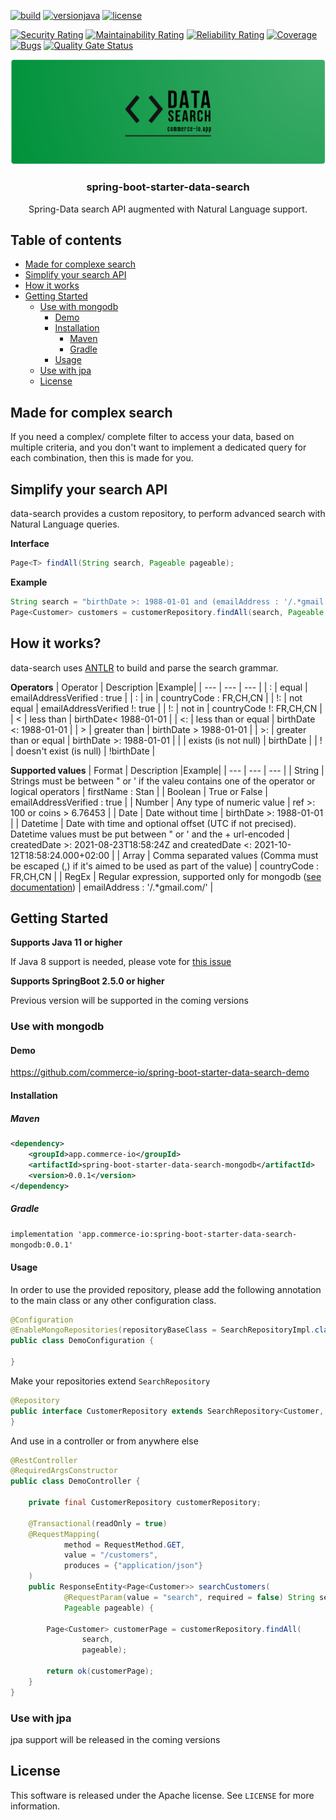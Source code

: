 [![build](https://github.com/commerce-io/spring-boot-starter-data-search/actions/workflows/build.yml/badge.svg)](https://github.com/commerce-io/spring-boot-starter-data-search/actions/workflows/build.yml)
[![versionjava](https://img.shields.io/badge/jdk-11,_17-brightgreen.svg?logo=java)]()
[![license](https://img.shields.io/badge/License-Apache_2.0-blue.svg)](https://github.com/commerce-io/spring-boot-starter-data-search/blob/main/LICENSE.txt)

[![Security Rating](https://sonarcloud.io/api/project_badges/measure?project=commerce-io_spring-boot-starter-data-search&metric=security_rating)](https://sonarcloud.io/summary/new_code?id=commerce-io_spring-boot-starter-data-search)
[![Maintainability Rating](https://sonarcloud.io/api/project_badges/measure?project=commerce-io_spring-boot-starter-data-search&metric=sqale_rating)](https://sonarcloud.io/summary/new_code?id=commerce-io_spring-boot-starter-data-search)
[![Reliability Rating](https://sonarcloud.io/api/project_badges/measure?project=commerce-io_spring-boot-starter-data-search&metric=reliability_rating)](https://sonarcloud.io/summary/new_code?id=commerce-io_spring-boot-starter-data-search)
[![Coverage](https://sonarcloud.io/api/project_badges/measure?project=commerce-io_spring-boot-starter-data-search&metric=coverage)](https://sonarcloud.io/summary/new_code?id=commerce-io_spring-boot-starter-data-search)
[![Bugs](https://sonarcloud.io/api/project_badges/measure?project=commerce-io_spring-boot-starter-data-search&metric=bugs)](https://sonarcloud.io/summary/new_code?id=commerce-io_spring-boot-starter-data-search)
[![Quality Gate Status](https://sonarcloud.io/api/project_badges/measure?project=commerce-io_spring-boot-starter-data-search&metric=alert_status)](https://sonarcloud.io/summary/new_code?id=commerce-io_spring-boot-starter-data-search)

<p align="center">
  <img src="https://raw.githubusercontent.com/commerce-io/spring-boot-starter-data-search/main/docs/spring-boot-starter-data-search-logo.png">
  <h3 align="center">spring-boot-starter-data-search</h3>
  <p align="center">
    Spring-Data search API augmented with Natural Language support.
  </p>
</p>

## Table of contents

- [Made for complexe search](#made-for-complexe-search)
- [Simplify your search API](#simplify-your-search-api)
- [How it works](#how-it-works)
- [Getting Started](#getting-started)
  - [Use with mongodb](#use-with-mongodb)
    - [Demo](#demo)
    - [Installation](#installation)
      - [Maven](#maven)
      - [Gradle](#gradle)
    - [Usage](#usage)
  - [Use with jpa](#use-with-jpa)
  - [License](#license)

## Made for complex search
If you need a complex/ complete filter to access your data, based on multiple criteria, and you don't want to implement a dedicated query for each combination, then this is made for you.

## Simplify your search API
data-search provides a custom repository, to perform advanced search with Natural Language queries.

**Interface**
```java
Page<T> findAll(String search, Pageable pageable);
```

**Example**
```java
String search = "birthDate >: 1988-01-01 and (emailAddress : '/.*gmail.com/' or emailAddress: '/.*protonmail.com/') and emailAddressVerified: true and addresses.countryCode: FR,CH,CN";
Page<Customer> customers = customerRepository.findAll(search, Pageable.unpaged());
```

## How it works?
data-search uses [ANTLR](https://www.antlr.org/) to build and parse the search grammar.

**Operators**
| Operator | Description |Example|
| --- | --- | --- |
| : | equal | emailAddressVerified : true |
| : | in | countryCode : FR,CH,CN |
| !: | not equal | emailAddressVerified !: true |
| !: | not in | countryCode !: FR,CH,CN |
| < | less than | birthDate< 1988-01-01 |
| <: | less than or equal | birthDate <: 1988-01-01 |
| > | greater than | birthDate > 1988-01-01 |
| >: | greater than or equal | birthDate >: 1988-01-01 |
|  | exists (is not null) | birthDate |
| ! | doesn't exist (is null) | !birthDate |

**Supported values**
| Format | Description |Example|
| --- | --- | --- |
| String | Strings must be between " or ' if the valeu contains one of the operator or logical operators | firstName : Stan |
| Boolean | True or False | emailAddressVerified : true |
| Number | Any type of numeric value | ref >: 100 or coins > 6.76453 |
| Date | Date without time | birthDate >: 1988-01-01 |
| Datetime | Date with time and optional offset (UTC if not precised). Datetime values must be put between " or ' and the + url-encoded | createdDate >: 2021-08-23T18:58:24Z and createdDate <: 2021-10-12T18:58:24.000+02:00 |
| Array | Comma separated values (Comma must be escaped (\,) if it's aimed to be used as part of the value)  | countryCode : FR,CH,CN |
| RegEx | Regular expression, supported only for mongodb ([see documentation](https://docs.mongodb.com/manual/reference/operator/query/regex/)) | emailAddress : '/.*gmail.com/' |


## Getting Started
**Supports Java 11 or higher**

If Java 8 support is needed, please vote for [this issue](https://github.com/commerce-io/spring-boot-starter-data-search/issues/3)

**Supports SpringBoot 2.5.0 or higher**

Previous version will be supported in the coming versions 

### Use with mongodb

#### Demo
https://github.com/commerce-io/spring-boot-starter-data-search-demo

#### Installation
##### Maven

```xml
<dependency>
    <groupId>app.commerce-io</groupId>
    <artifactId>spring-boot-starter-data-search-mongodb</artifactId>
    <version>0.0.1</version>
</dependency>
```

##### Gradle

`implementation 'app.commerce-io:spring-boot-starter-data-search-mongodb:0.0.1'`

#### Usage

In order to use the provided repository, please add the following annotation to the main class or any other configuration class.

```java
@Configuration
@EnableMongoRepositories(repositoryBaseClass = SearchRepositoryImpl.class)
public class DemoConfiguration {

}
```

Make your repositories extend `SearchRepository`

```java
@Repository
public interface CustomerRepository extends SearchRepository<Customer, String> {
}
```

And use in a controller or from anywhere else

```java
@RestController
@RequiredArgsConstructor
public class DemoController {

    private final CustomerRepository customerRepository;

    @Transactional(readOnly = true)
    @RequestMapping(
            method = RequestMethod.GET,
            value = "/customers",
            produces = {"application/json"}
    )
    public ResponseEntity<Page<Customer>> searchCustomers(
            @RequestParam(value = "search", required = false) String search,
            Pageable pageable) {

        Page<Customer> customerPage = customerRepository.findAll(
                search,
                pageable);

        return ok(customerPage);
    }
}
```

### Use with jpa

jpa support will be released in the coming versions

## License

This software is released under the Apache license. See `LICENSE` for more information.

[license-shield]: https://img.shields.io/badge/License-Apache_2.0-blue.svg
[license-url]: https://github.com/commerce-io/spring-boot-starter-data-search/blob/main/LICENSE.txt